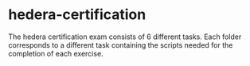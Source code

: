 # hedera-certification

The hedera certification exam consists of 6 different tasks. Each folder corresponds to a different task containing the scripts needed for the completion of each exercise.